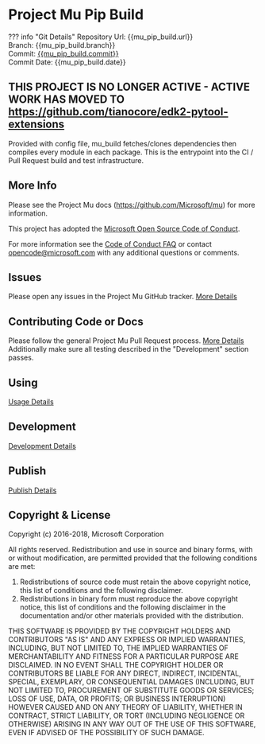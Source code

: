 # Project Mu Pip Build

??? info "Git Details"
    Repository Url: {{mu_pip_build.url}}  
    Branch:         {{mu_pip_build.branch}}  
    Commit:         [{{mu_pip_build.commit}}]({{mu_pip_build.commitlink}})  
    Commit Date:    {{mu_pip_build.date}}
    
**THIS PROJECT IS NO LONGER ACTIVE** - ACTIVE WORK HAS MOVED TO https://github.com/tianocore/edk2-pytool-extensions
-----

Provided with config file, mu_build fetches/clones dependencies then compiles every module in each package.
This is the entrypoint into the CI / Pull Request build and test infrastructure.

## More Info

Please see the Project Mu docs (https://github.com/Microsoft/mu) for more information.  

This project has adopted the [Microsoft Open Source Code of Conduct](https://opensource.microsoft.com/codeofconduct/).

For more information see the [Code of Conduct FAQ](https://opensource.microsoft.com/codeofconduct/faq/) or contact [opencode@microsoft.com](mailto:opencode@microsoft.com) with any additional questions or comments.

## Issues

Please open any issues in the Project Mu GitHub tracker. [More Details](https://microsoft.github.io/mu/How/contributing/)

## Contributing Code or Docs

Please follow the general Project Mu Pull Request process.  [More Details](https://microsoft.github.io/mu/How/contributing/)
Additionally make sure all testing described in the "Development" section passes.  

## Using

[Usage Details](using.md)

## Development

[Development Details](developing.md)

## Publish

[Publish Details](publishing.md)

## Copyright & License

Copyright (c) 2016-2018, Microsoft Corporation

All rights reserved. Redistribution and use in source and binary forms, with or without modification, are permitted provided that the following conditions are met:
1. Redistributions of source code must retain the above copyright notice, this list of conditions and the following disclaimer.
2. Redistributions in binary form must reproduce the above copyright notice, this list of conditions and the following disclaimer in the documentation and/or other materials provided with the distribution.

THIS SOFTWARE IS PROVIDED BY THE COPYRIGHT HOLDERS AND CONTRIBUTORS "AS IS" AND ANY EXPRESS OR IMPLIED WARRANTIES, INCLUDING, BUT NOT LIMITED TO, THE IMPLIED WARRANTIES OF MERCHANTABILITY AND FITNESS FOR A PARTICULAR PURPOSE ARE DISCLAIMED. IN NO EVENT SHALL THE COPYRIGHT HOLDER OR CONTRIBUTORS BE LIABLE FOR ANY DIRECT, INDIRECT, INCIDENTAL, SPECIAL, EXEMPLARY, OR CONSEQUENTIAL DAMAGES (INCLUDING, BUT NOT LIMITED TO, PROCUREMENT OF SUBSTITUTE GOODS OR SERVICES; LOSS OF USE, DATA, OR PROFITS; OR BUSINESS INTERRUPTION) HOWEVER CAUSED AND ON ANY THEORY OF LIABILITY, WHETHER IN CONTRACT, STRICT LIABILITY, OR TORT (INCLUDING NEGLIGENCE OR OTHERWISE) ARISING IN ANY WAY OUT OF THE USE OF THIS SOFTWARE, EVEN IF ADVISED OF THE POSSIBILITY OF SUCH DAMAGE.
